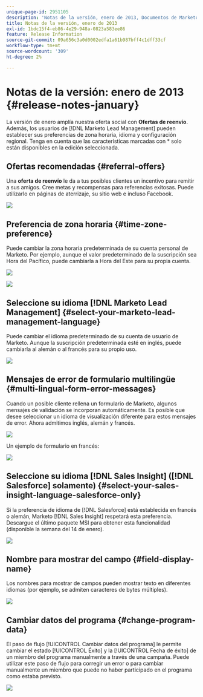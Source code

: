 ```yaml
---
unique-page-id: 2951105
description: 'Notas de la versión, enero de 2013, Documentos de Marketo: documentación del producto'
title: Notas de la versión, enero de 2013
exl-id: 1bdc15f4-eb86-4e29-948a-0823a583ee86
feature: Release Information
source-git-commit: 09a656c3a0d0002edfa1a61b987bff4c1dff33cf
workflow-type: tm+mt
source-wordcount: '309'
ht-degree: 2%

---
```


# Notas de la versión: enero de 2013 {#release-notes-january}

La versión de enero amplía nuestra oferta social con **Ofertas de reenvío**. Además, los usuarios de [!DNL Marketo Lead Management] pueden establecer sus preferencias de zona horaria, idioma y configuración regional. Tenga en cuenta que las características marcadas con &#42; solo están disponibles en la edición seleccionada.

## Ofertas recomendadas {#referral-offers}

Una **oferta de reenvío** le da a tus posibles clientes un incentivo para remitir a sus amigos. Cree metas y recompensas para referencias exitosas. Puede utilizarlo en páginas de aterrizaje, su sitio web e incluso Facebook.

![](assets/image2014-9-22-15-3a20-3a13.png)

## Preferencia de zona horaria {#time-zone-preference}

Puede cambiar la zona horaria predeterminada de su cuenta personal de Marketo. Por ejemplo, aunque el valor predeterminado de la suscripción sea Hora del Pacífico, puede cambiarla a Hora del Este para su propia cuenta.

![](assets/image2014-9-22-15-3a20-3a41.png)

![](assets/image2014-9-22-15-3a21-3a2.png)

## Seleccione su idioma [!DNL Marketo Lead Management] {#select-your-marketo-lead-management-language}

Puede cambiar el idioma predeterminado de su cuenta de usuario de Marketo. Aunque la suscripción predeterminada esté en inglés, puede cambiarla al alemán o al francés para su propio uso.

![](assets/image2014-9-22-15-3a21-3a18.png)

## Mensajes de error de formulario multilingüe {#multi-lingual-form-error-messages}

Cuando un posible cliente rellena un formulario de Marketo, algunos mensajes de validación se incorporan automáticamente. Es posible que desee seleccionar un idioma de visualización diferente para estos mensajes de error. Ahora admitimos inglés, alemán y francés.

![](assets/image2014-9-22-15-3a21-3a33.png)

Un ejemplo de formulario en francés:

![](assets/image2014-9-22-15-3a22-3a2.png)

## Seleccione su idioma [!DNL Sales Insight] ([!DNL Salesforce] solamente) {#select-your-sales-insight-language-salesforce-only}

Si la preferencia de idioma de [!DNL Salesforce] está establecida en francés o alemán, Marketo [!DNL Sales Insight] respetará esta preferencia. Descargue el último paquete MSI para obtener esta funcionalidad (disponible la semana del 14 de enero).

![](assets/image2014-9-22-15-3a22-3a31.png)

## Nombre para mostrar del campo {#field-display-name}

Los nombres para mostrar de campos pueden mostrar texto en diferentes idiomas (por ejemplo, se admiten caracteres de bytes múltiples).

![](assets/image2014-9-22-15-3a22-3a56.png)

## Cambiar datos del programa {#change-program-data}

El paso de flujo [!UICONTROL Cambiar datos del programa] le permite cambiar el estado [!UICONTROL Éxito] y la [!UICONTROL Fecha de éxito] de un miembro del programa manualmente a través de una campaña. Puede utilizar este paso de flujo para corregir un error o para cambiar manualmente un miembro que puede no haber participado en el programa como estaba previsto.

![](assets/image2014-9-22-15-3a23-3a23.png)
